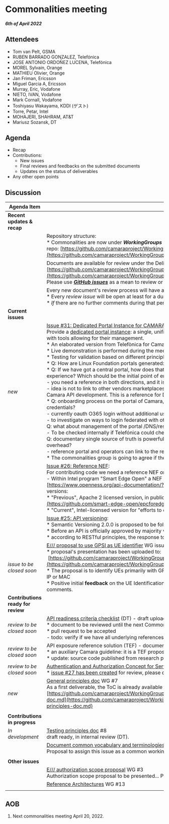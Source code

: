 # Commonalities meeting

#### *6th of April 2022*

## Attendees

* Tom van Pelt, GSMA
* RUBEN BARRADO GONZALEZ, Telefónica
* JOSE ANTONIO ORDOÑEZ LUCENA, Telefónica
* MOREL Sylvain, Orange
* MATHIEU Olivier, Orange
* Jan Friman, Ericsson
* Miguel Garcia A, Ericsson
* Murray, Eric, Vodafone
* NIETO, IVAN, Vodafone
* Mark Cornall, Vodafone
* Toshiyasu Wakayama, KDDI (ゲスト)
* Torre, Petar, Intel
* MOHAJERI, SHAHRAM, AT&T
* Mariusz Sozansk, DT

## Agenda

* Recap
* Contributions:
    * New issues
    * Final reviews and feedbacks on the submitted documents
    * Updates on the status of deliverables
* Any other open points

## Discussion

| Agenda Item | Description |
| ----------- | ----------- |
| **Recent updates & recap** |  |
|  | Repository structure:<br>\* Commonalities are now under <i>**WorkingGroups**</i> repo: [https://github.com/camaraproject/WorkingGroups/tree/main/Commonalities](https://github.com/camaraproject/WorkingGroups/tree/main/Commonalities) |
|  | Documents are available for review under the Deliverables directory:<br>[https://github.com/camaraproject/WorkingGroups/blob/main/Commonalities/documentation/Deliverables/](https://github.com/camaraproject/WorkingGroups/blob/main/Commonalities/documentation/Deliverables/)<br>Please use [***GitHub issues***](https://github.com/camaraproject/WorkingGroups/issues?q=is%3Aissue+is%3Aopen+label%3Acommonalities) as a mean to review or verify the status of each deliverable. |
|  | Every new document's review process will have a dedicated GitHub issue:<br>\* Every *review issue* will be open at least for a duration of **4 weeks**.<br>\* *If* there are no further comments during that period we consider the document as <b>*final*</b> and <b>*accepted*</b> by the working group. |
| **Current issues** |  |
| *new* | [Issue #31: Dedicated Portal Instance for CAMARA](https://github.com/camaraproject/WorkingGroups/issues/31):<br>Provide a [dedicated portal instance](https://github.com/camaraproject/WorkingGroups/blob/main/Commonalities/documentation/Deliverables/API%20Portal%20Capabilities.pdf): a single, unified portal instance for the entire project, hosting the different APIs developed and with tools allowing for their management.<br>\* An elaborated version from Telefònica for Camara is presented.<br>\* Live demonstration is performed during the meeting.<br>\* Testing for validation based on different principles is possible.<br>\* Q: How are Linux Foundation portals generated: to be verified - TODO<br>\* Q: If we have got a central portal, how does that link to API from specific vendors? How to create a consistency in dev experience? Which should be the initial point of entry for developers?<br>\- you need a reference in both directions\, and it is beneficial to have them in the portal<br>\- idea is not to link to other vendors marketplaces\, not going to replace them\, but provide a central point of reference and for Camara API development\. This is a reference for Devs on what is available from Camara<br>\* Q: onboarding process on the portal of Camara, but if particular onboarding comes from another MNO, can we federate credentials?<br>\- currently oauth O365 login without additional user creation\, or account creation for external users<br>\- to investigate on ways to login federated with other companies \- TODO<br>Q: what about management of the portal /DNS/resources/IDM - who would do that?<br>\- To be checked internally if Telefónica could check and what would be the commitment level \- TODO <br>Q: documentary single source of truth is powerful, but on trust level / authorization is there a need to introduce this security overhead?<br>\- reference portal and operators can link to the reference portal\, it is most important to have updated information\.<br>\* The commonalities group is going to agree if there is a need for this portal. |
|  | [Issue #26: Reference NEF](https://github.com/camaraproject/WorkingGroups/issues/26):<br>For contributing code we need a reference NEF on which the code can be based.<br>\- Within Intel program "Smart Edge Open" a NEF complete with minimum features\, implementing API\+schema [https://www.openness.org/api-documentation/?api=nef](https://www.openness.org/api-documentation/?api=nef) , in two versions:<br>\* "Previous", Apache 2 licensed version, in public repository [https://github.com/smart-edge-open/epcforedge](https://github.com/smart-edge-open/epcforedge)<br>\* "Current", Intel-licensed version for "efforts to develop and distribute solutions running on Intel-based products". |
|  | [Issue #25: API versioning](https://github.com/camaraproject/WorkingGroups/issues/25):<br>\* Semantic Versioning 2.0.0 is proposed to be followed<br>\* Before an API is officially approved by majority vote in the working group, the version should be < 1.0<br>\* according to RESTful principles, the response to a deprecated API URL should indicate links where the client can go next |
| *issue to be closed soon* | [E/// proposal to use GPSI as UE identifier](https://github.com/camaraproject/rep_main/issues/36) WG issue #4<br>\* proposal's presentation has been uploaded to:<br> [https://github.com/camaraproject/WorkingGroups/blob/main/Commonalities/documentation/Deliverables/UE%20identifiers.pptx](https://github.com/camaraproject/WorkingGroups/blob/main/Commonalities/documentation/Deliverables/UE%20identifiers.pptx)<br>\* The proposal is to identify UEs primarily with GPSI (in any existing format either MSISDN or ext identifier) and optionally with UE IP or MAC<br>\* Positive initial **feedback** on the UE Identification proposal presented by E/// in the relevant issue, please provide further comments. |
| **Contributions ready for review** |  |
| *review to be closed soon* | [API readiness criteria checklist](https://github.com/camaraproject/WorkingGroups/blob/main/Commonalities/documentation/Deliverables/API-Readiness-Checklist.md) (DT) - draft uploaded by DT on Jan 26, [GitHub issue](https://github.com/camaraproject/rep_main/issues/35) #5<br>\* document to be reviewed until the next Commonalities meeting<br>\* pull request to be accepted<br>\- todo: verify if we have all underlying references for security & privacy principles |
| *review to be closed soon* | API exposure reference solution (TEF) - document for review (Feb 4), [GitHub issue](https://github.com/camaraproject/rep_main/issues/41) #1<br>\* an auxiliary Camara guideline: it is a TEF proposal for partners interested in examples of exposing with CAPIF<br>\* update: source code published from research project |
| *review to be closed soon* | [Authentication and Authorization Concept for Service APIs](https://github.com/camaraproject/WorkingGroups/blob/main/Commonalities/documentation/Deliverables/CAMARA-AuthN-AuthZ-Concept.md)<br>\* [issue #27 has been created](https://github.com/camaraproject/WorkingGroups/issues/27) for review, please do not hesitate to post comments and reviews! |
| *new* | [General principles doc](https://github.com/camaraproject/rep_main/issues/29) WG #7<br>As a first deliverable, the ToC is already available at:<br>[https://github.com/camaraproject/WorkingGroups/blob/main/Commonalities/documentation/Deliverables/General-principles-doc.md](https://github.com/camaraproject/WorkingGroups/blob/main/Commonalities/documentation/Deliverables/General-principles-doc.md) |
|  |  |
| **Contributions in progress** |  |
| *In development* | [Testing principles doc](https://github.com/camaraproject/rep_main/issues/28) #8<br>draft ready, in internal review (DT). |
|  | [Document common vocabulary and terminologies across API families => Standard resources description](https://github.com/camaraproject/rep_main/issues/24) WG#10<br>Proposal to assign this issue as a common working group task -> open GLOSSARY |
|  |  |
| **Other issues** |  |
|  | [E/// authorization scope proposal](https://github.com/camaraproject/rep_main/issues/37) WG #3<br>Authorization scope proposal to be presented... Possibly synergy with the auth. concept (WG #27). |
|  | [Reference Architectures](https://github.com/camaraproject/WorkingGroups/issues/13) WG #13 |
|  |  |

## AOB

1. Next commonalities meeting April 20, 2022.